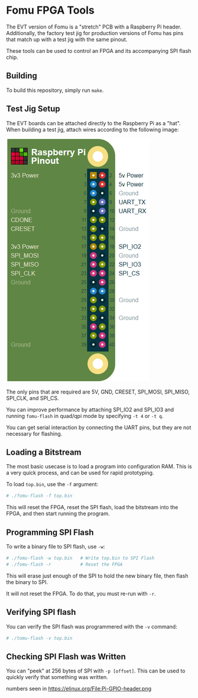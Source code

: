 # Fomu FPGA Tools

The EVT version of Fomu is a "stretch" PCB with a Raspberry Pi header.  Additionally, the factory test jig for production versions of Fomu has pins that match up with a test jig with the same pinout.

These tools can be used to control an FPGA and its accompanying SPI flash chip.

## Building

To build this repository, simply run `make`.

## Test Jig Setup

The EVT boards can be attached directly to the Raspberry Pi as a "hat".  When building a test jig, attach wires according to the following image:

![Raspberry Pi Pinout](pinout.png)

The only pins that are required are 5V, GND, CRESET, SPI_MOSI, SPI_MISO, SPI_CLK, and SPI_CS.

You can improve performance by attaching SPI_IO2 and SPI_IO3 and running `fomu-flash` in quad/qpi mode by specifying `-t 4` or `-t q`.

You can get serial interaction by connecting the UART pins, but they are not necessary for flashing.

## Loading a Bitstream

The most basic usecase is to load a program into configuration RAM.  This is a very quick process, and can be used for rapid prototyping.

To load `top.bin`, use the `-f` argument:

```sh
# ./fomu-flash -f top.bin
```

This will reset the FPGA, reset the SPI flash, load the bitstream into the FPGA, and then start running the program.

## Programming SPI Flash

To write a binary file to SPI flash, use `-w`:

```sh
# ./fomu-flash -w top.bin   # Write top.bin to SPI Flash
# ./fomu-flash -r           # Reset the FPGA
```

This will erase just enough of the SPI to hold the new binary file, then flash the binary to SPI.

It will not reset the FPGA.  To do that, you must re-run with `-r`.

## Verifying SPI flash

You can verify the SPI flash was programmered with the `-v` command:

```sh
# ./tomu-flash -v top.bin
```

## Checking SPI Flash was Written

You can "peek" at 256 bytes of SPI with `-p [offset]`.  This can be used to quickly verify that something was written.


numbers seen in https://elinux.org/File:Pi-GPIO-header.png

